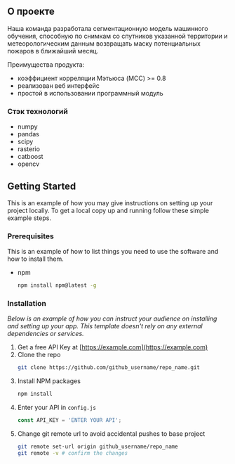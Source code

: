 ## О проекте
Наша команда разработала сегментационную модель машинного обучения, способную по снимкам со спутников указанной территории и метеорологическим данным возвращать маску потенциальных пожаров в ближайший месяц.

Преимущества продукта:
* коэффициент корреляции Мэтьюса (MCC) >= 0.8
* реализован веб интерфейс
* простой в использовании программный модуль

### Стэк технологий

* numpy
* pandas
* scipy
* rasterio
* catboost
* opencv
 
## Getting Started

This is an example of how you may give instructions on setting up your project locally.
To get a local copy up and running follow these simple example steps.

### Prerequisites

This is an example of how to list things you need to use the software and how to install them.
* npm
  ```sh
  npm install npm@latest -g
  ```

### Installation

_Below is an example of how you can instruct your audience on installing and setting up your app. This template doesn't rely on any external dependencies or services._

1. Get a free API Key at [https://example.com](https://example.com)
2. Clone the repo
   ```sh
   git clone https://github.com/github_username/repo_name.git
   ```
3. Install NPM packages
   ```sh
   npm install
   ```
4. Enter your API in `config.js`
   ```js
   const API_KEY = 'ENTER YOUR API';
   ```
5. Change git remote url to avoid accidental pushes to base project
   ```sh
   git remote set-url origin github_username/repo_name
   git remote -v # confirm the changes
